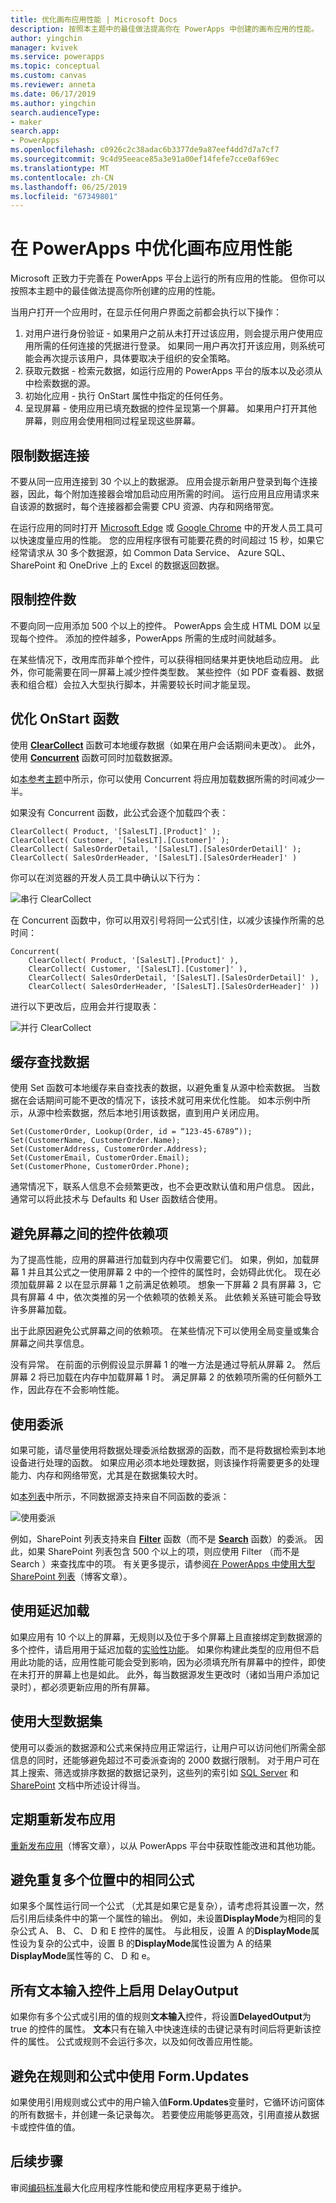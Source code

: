 ```yaml
---
title: 优化画布应用性能 | Microsoft Docs
description: 按照本主题中的最佳做法提高你在 PowerApps 中创建的画布应用的性能。
author: yingchin
manager: kvivek
ms.service: powerapps
ms.topic: conceptual
ms.custom: canvas
ms.reviewer: anneta
ms.date: 06/17/2019
ms.author: yingchin
search.audienceType:
- maker
search.app:
- PowerApps
ms.openlocfilehash: c0926c2c38adac6b3377de9a87eef4dd7d7a7cf7
ms.sourcegitcommit: 9c4d95eeace85a3e91a00ef14fefe7cce0af69ec
ms.translationtype: MT
ms.contentlocale: zh-CN
ms.lasthandoff: 06/25/2019
ms.locfileid: "67349801"
---
```

# <a name="optimize-canvas-app-performance-in-powerapps"></a>在 PowerApps 中优化画布应用性能
Microsoft 正致力于完善在 PowerApps 平台上运行的所有应用的性能。 但你可以按照本主题中的最佳做法提高你所创建的应用的性能。

当用户打开一个应用时，在显示任何用户界面之前都会执行以下操作： 
1.  对用户进行身份验证 - 如果用户之前从未打开过该应用，则会提示用户使用应用所需的任何连接的凭据进行登录。 如果同一用户再次打开该应用，则系统可能会再次提示该用户，具体要取决于组织的安全策略。 
2.  获取元数据 - 检索元数据，如运行应用的 PowerApps 平台的版本以及必须从中检索数据的源。 
3.  初始化应用 - 执行 OnStart  属性中指定的任何任务。 
4.  呈现屏幕 - 使用应用已填充数据的控件呈现第一个屏幕。 如果用户打开其他屏幕，则应用会使用相同过程呈现这些屏幕。  

## <a name="limit-data-connections"></a>限制数据连接 
 不要从同一应用连接到 30 个以上的数据源。 应用会提示新用户登录到每个连接器，因此，每个附加连接器会增加启动应用所需的时间。 运行应用且应用请求来自该源的数据时，每个连接器都会需要 CPU 资源、内存和网络带宽。 

在运行应用的同时打开 [Microsoft Edge](https://docs.microsoft.com/microsoft-edge/devtools-guide/network) 或 [Google Chrome](https://developers.google.com/web/tools/chrome-devtools/network-performance/) 中的开发人员工具可以快速度量应用的性能。 您的应用程序很有可能要花费的时间超过 15 秒，如果它经常请求从 30 多个数据源，如 Common Data Service、 Azure SQL、 SharePoint 和 OneDrive 上的 Excel 的数据返回数据。  

## <a name="limit-the-number-of-controls"></a>限制控件数 
 不要向同一应用添加 500 个以上的控件。 PowerApps 会生成 HTML DOM 以呈现每个控件。 添加的控件越多，PowerApps 所需的生成时间就越多。 

在某些情况下，改用库而非单个控件，可以获得相同结果并更快地启动应用。 此外，你可能需要在同一屏幕上减少控件类型数。 某些控件（如 PDF 查看器、数据表和组合框）会拉入大型执行脚本，并需要较长时间才能呈现。 

## <a name="optimize-the-onstart-function"></a>优化 OnStart 函数
使用 [**ClearCollect**](functions/function-clear-collect-clearcollect.md) 函数可本地缓存数据（如果在用户会话期间未更改）。 此外，使用 [**Concurrent**](functions/function-concurrent.md) 函数可同时加载数据源。

如[本参考主题](functions/function-concurrent.md)中所示，你可以使用 Concurrent  将应用加载数据所需的时间减少一半。

如果没有  Concurrent 函数，此公式会逐个加载四个表：

    ClearCollect( Product, '[SalesLT].[Product]' );
    ClearCollect( Customer, '[SalesLT].[Customer]' );
    ClearCollect( SalesOrderDetail, '[SalesLT].[SalesOrderDetail]' );
    ClearCollect( SalesOrderHeader, '[SalesLT].[SalesOrderHeader]' )

你可以在浏览器的开发人员工具中确认以下行为：

![串行 ClearCollect](./media/performance-tips/perfconcurrent1.png)
    
在  Concurrent 函数中，你可以用双引号将同一公式引住，以减少该操作所需的总时间：

    Concurrent( 
        ClearCollect( Product, '[SalesLT].[Product]' ),
        ClearCollect( Customer, '[SalesLT].[Customer]' ),
        ClearCollect( SalesOrderDetail, '[SalesLT].[SalesOrderDetail]' ),
        ClearCollect( SalesOrderHeader, '[SalesLT].[SalesOrderHeader]' ))
        
进行以下更改后，应用会并行提取表： 

![并行 ClearCollect](./media/performance-tips/perfconcurrent2.png)  

## <a name="cache-lookup-data"></a>缓存查找数据
使用  Set 函数可本地缓存来自查找表的数据，以避免重复从源中检索数据。 当数据在会话期间可能不更改的情况下，该技术就可用来优化性能。 如本示例中所示，从源中检索数据，然后本地引用该数据，直到用户关闭应用。 

    Set(CustomerOrder, Lookup(Order, id = “123-45-6789”));
    Set(CustomerName, CustomerOrder.Name);
    Set(CustomerAddress, CustomerOrder.Address);
    Set(CustomerEmail, CustomerOrder.Email);
    Set(CustomerPhone, CustomerOrder.Phone);

通常情况下，联系人信息不会频繁更改，也不会更改默认值和用户信息。 因此，通常可以将此技术与 Defaults  和 User  函数结合使用。 

## <a name="avoid-controls-dependency-between-screens"></a>避免屏幕之间的控件依赖项
为了提高性能，应用的屏幕进行加载到内存中仅需要它们。 如果，例如，加载屏幕 1 并且其公式之一使用屏幕 2 中的一个控件的属性时，会妨碍此优化。 现在必须加载屏幕 2 以在显示屏幕 1 之前满足依赖项。 想象一下屏幕 2 具有屏幕 3，它具有屏幕 4 中，依次类推的另一个依赖项的依赖关系。 此依赖关系链可能会导致许多屏幕加载。

出于此原因避免公式屏幕之间的依赖项。 在某些情况下可以使用全局变量或集合屏幕之间共享信息。

没有异常。 在前面的示例假设显示屏幕 1 的唯一方法是通过导航从屏幕 2。 然后屏幕 2 将已加载在内存中加载屏幕 1 时。 满足屏幕 2 的依赖项所需的任何额外工作，因此存在不会影响性能。

## <a name="use-delegation"></a>使用委派
如果可能，请尽量使用将数据处理委派给数据源的函数，而不是将数据检索到本地设备进行处理的函数。 如果应用必须本地处理数据，则该操作将需要更多的处理能力、内存和网络带宽，尤其是在数据集较大时。

如[本列表](delegation-list.md)中所示，不同数据源支持来自不同函数的委派：

![使用委派](./media/performance-tips/perfdelegation1.png)

例如，SharePoint 列表支持来自 [**Filter**](functions/function-filter-lookup.md) 函数（而不是 [**Search**](functions/function-filter-lookup.md) 函数）的委派。 因此，如果 SharePoint 列表包含 500 个以上的项，则应使用 Filter  （而不是 Search  ）来查找库中的项。 有关更多提示，请参阅[在 PowerApps 中使用大型 SharePoint 列表](https://powerapps.microsoft.com/blog/powerapps-now-supports-working-with-more-than-256-items-in-sharepoint-lists/)（博客文章）。 

## <a name="use-delayed-load"></a>使用延迟加载
如果应用有 10 个以上的屏幕，无规则以及位于多个屏幕上且直接绑定到数据源的多个控件，请启用用于延迟加载的[实验性功能](working-with-experimental.md)。 如果你构建此类型的应用但不启用此功能的话，应用性能可能会受到影响，因为必须填充所有屏幕中的控件，即使在未打开的屏幕上也是如此。 此外，每当数据源发生更改时（诸如当用户添加记录时），都必须更新应用的所有屏幕。

## <a name="working-with-large-data-sets"></a>使用大型数据集
使用可以委派的数据源和公式来保持应用正常运行，让用户可以访问他们所需全部信息的同时，还能够避免超过不可委派查询的 2000 数据行限制。 对于用户可在其上搜索、筛选或排序数据的数据记录列，这些列的索引如 [SQL Server](https://docs.microsoft.com/sql/relational-databases/sql-server-index-design-guide?view=sql-server-2017) 和 [SharePoint](https://support.office.com/article/Add-an-index-to-a-SharePoint-column-f3f00554-b7dc-44d1-a2ed-d477eac463b0) 文档中所述设计得当。  

## <a name="republish-apps-regularly"></a>定期重新发布应用
[重新发布应用](https://powerapps.microsoft.com/blog/republish-your-apps-to-get-performance-improvements-and-additional-features/)（博客文章），以从 PowerApps 平台中获取性能改进和其他功能。

## <a name="avoid-repeating-the-same-formula-in-multiple-places"></a>避免重复多个位置中的相同公式
如果多个属性运行同一个公式 （尤其是如果它是复杂），请考虑将其设置一次，然后引用后续条件中的第一个属性的输出。 例如，未设置**DisplayMode**为相同的复杂公式 A、 B、 C、 D 和 E 控件的属性。 与此相反，设置 A 的**DisplayMode**属性设为复杂的公式中，设置 B 的**DisplayMode**属性设置为 A 的结果**DisplayMode**属性等的 C、 D 和 e。

## <a name="enable-delayoutput-on-all-text-input-controls"></a>所有文本输入控件上启用 DelayOutput
如果你有多个公式或引用的值的规则**文本输入**控件，将设置**DelayedOutput**为 true 的控件的属性。 **文本**只有在输入中快速连续的击键记录有时间后将更新该控件的属性。 公式或规则不会运行多次，以及如何改善应用性能。

## <a name="avoid-using-formupdates-in-rules-and-formulas"></a>避免在规则和公式中使用 Form.Updates
如果使用引用规则或公式中的用户输入值**Form.Updates**变量时，它循环访问窗体的所有数据卡，并创建一条记录每次。 若要使应用能够更高效，引用直接从数据卡或控件值的值。

## <a name="next-steps"></a>后续步骤
审阅[编码标准](https://aka.ms/powerappscanvasguidelines)最大化应用程序性能和使应用程序更易于维护。
